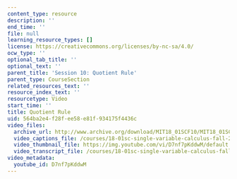 ```yaml
---
content_type: resource
description: ''
end_time: ''
file: null
learning_resource_types: []
license: https://creativecommons.org/licenses/by-nc-sa/4.0/
ocw_type: ''
optional_tab_title: ''
optional_text: ''
parent_title: 'Session 10: Quotient Rule'
parent_type: CourseSection
related_resources_text: ''
resource_index_text: ''
resourcetype: Video
start_time: ''
title: Quotient Rule
uid: 564ba2e4-f28f-ee58-e81f-934175f4436c
video_files:
  archive_url: http://www.archive.org/download/MIT18_01SCF10/MIT18_01SCF10Rec_08_300k.mp4
  video_captions_file: /courses/18-01sc-single-variable-calculus-fall-2010/a1c5220d75ba5243a0bfc4d18dcd336e_D7nf7pKddwM.vtt
  video_thumbnail_file: https://img.youtube.com/vi/D7nf7pKddwM/default.jpg
  video_transcript_file: /courses/18-01sc-single-variable-calculus-fall-2010/98efc8351771ecacd32c109e58cba781_D7nf7pKddwM.pdf
video_metadata:
  youtube_id: D7nf7pKddwM
---
```

